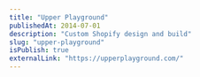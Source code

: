 ```yaml
---
title: "Upper Playground"
publishedAt: 2014-07-01
description: "Custom Shopify design and build"
slug: "upper-playground"
isPublish: true
externalLink: "https://upperplayground.com/"
---
```

